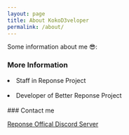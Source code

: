 ```yaml
---
layout: page
title: About KokoD3veloper
permalink: /about/
---
```


Some information about me 😎:

### More Information

<li>Staff in Reponse Project</li>
</br>
<li>Developer of Better Reponse Project</li>
</br>
### Contact me

[Reponse Offical Discord Server](https://discord.gg/jnwj54MQH2)
